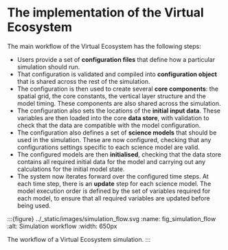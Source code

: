 # The implementation of the Virtual Ecosystem

The main workflow of the Virtual Ecosystem has the following steps:

* Users provide a set of **configuration files** that define how a particular simulation
  should run.
* That configuration is validated and compiled into **configuration object** that is
  shared  across the rest of the simulation.
* The configuration is then used to create several **core components**: the spatial
  grid, the core constants, the vertical layer structure and the model timing. These
  components are also shared across the simulation.
* The configuration also sets the locations of the **initial input data**. These
  variables are then loaded into the core **data store**, with validation to check that
  the data are compatible with the model configuration.
* The configuration also defines a set of **science models** that should be used in the
  simulation. These are now configured, checking that any configurations settings
  specific to each science model are valid.
* The configured models are then **initialised**, checking that the data store contains
  all required initial data for the model and carrying out any calculations for the
  initial model state.
* The system now iterates forward over the configured time steps. At each time step,
  there is an **update** step for each science model. The model execution order is
  defined by the set of variables required for each model, to ensure that all required
  variables are updated before being used.

:::{figure} ../_static/images/simulation_flow.svg
:name: fig_simulation_flow
:alt: Simulation workflow
:width: 650px

The workflow of a Virtual Ecosystem simulation.
:::
